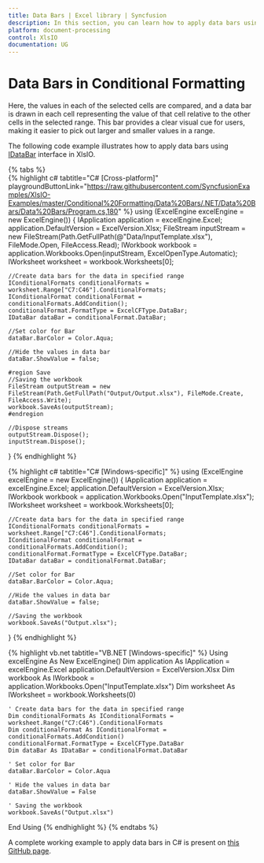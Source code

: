 ```yaml
---
title: Data Bars | Excel library | Syncfusion
description: In this section, you can learn how to apply data bars using conditional formatting in an Excel document with XlsIO
platform: document-processing
control: XlsIO
documentation: UG
---
```


# Data Bars in Conditional Formatting

Here, the values in each of the selected cells are compared, and a data bar is drawn in each cell representing the value of that cell relative to the other cells in the selected range. This bar provides a clear visual cue for users, making it easier to pick out larger and smaller values in a range.

The following code example illustrates how to apply data bars using [IDataBar](https://help.syncfusion.com/cr/file-formats/Syncfusion.XlsIO.IDataBar.html) interface in XlsIO.

{% tabs %}  
{% highlight c# tabtitle="C# [Cross-platform]" playgroundButtonLink="https://raw.githubusercontent.com/SyncfusionExamples/XlsIO-Examples/master/Conditional%20Formatting/Data%20Bars/.NET/Data%20Bars/Data%20Bars/Program.cs,180" %}
using (ExcelEngine excelEngine = new ExcelEngine())
{
	IApplication application = excelEngine.Excel;
	application.DefaultVersion = ExcelVersion.Xlsx;
	FileStream inputStream = new FileStream(Path.GetFullPath(@"Data/InputTemplate.xlsx"), FileMode.Open, FileAccess.Read);
	IWorkbook workbook = application.Workbooks.Open(inputStream, ExcelOpenType.Automatic);
	IWorksheet worksheet = workbook.Worksheets[0];

	//Create data bars for the data in specified range
	IConditionalFormats conditionalFormats = worksheet.Range["C7:C46"].ConditionalFormats;
	IConditionalFormat conditionalFormat = conditionalFormats.AddCondition();
	conditionalFormat.FormatType = ExcelCFType.DataBar;
	IDataBar dataBar = conditionalFormat.DataBar;

	//Set color for Bar
	dataBar.BarColor = Color.Aqua;

	//Hide the values in data bar
	dataBar.ShowValue = false;

	#region Save
	//Saving the workbook
	FileStream outputStream = new FileStream(Path.GetFullPath("Output/Output.xlsx"), FileMode.Create, FileAccess.Write);
	workbook.SaveAs(outputStream);
	#endregion

	//Dispose streams
	outputStream.Dispose();
	inputStream.Dispose();
}
{% endhighlight %}

{% highlight c# tabtitle="C# [Windows-specific]" %}
using (ExcelEngine excelEngine = new ExcelEngine())
{
    IApplication application = excelEngine.Excel;
    application.DefaultVersion = ExcelVersion.Xlsx;
    IWorkbook workbook = application.Workbooks.Open("InputTemplate.xlsx");
    IWorksheet worksheet = workbook.Worksheets[0];

    //Create data bars for the data in specified range
    IConditionalFormats conditionalFormats = worksheet.Range["C7:C46"].ConditionalFormats;
    IConditionalFormat conditionalFormat = conditionalFormats.AddCondition();
    conditionalFormat.FormatType = ExcelCFType.DataBar;
    IDataBar dataBar = conditionalFormat.DataBar;

    //Set color for Bar
    dataBar.BarColor = Color.Aqua;

    //Hide the values in data bar
    dataBar.ShowValue = false;

    //Saving the workbook
    workbook.SaveAs("Output.xlsx");
}
{% endhighlight %}

{% highlight vb.net tabtitle="VB.NET [Windows-specific]" %}
Using excelEngine As New ExcelEngine()
    Dim application As IApplication = excelEngine.Excel
    application.DefaultVersion = ExcelVersion.Xlsx
    Dim workbook As IWorkbook = application.Workbooks.Open("InputTemplate.xlsx")
    Dim worksheet As IWorksheet = workbook.Worksheets(0)

    ' Create data bars for the data in specified range
    Dim conditionalFormats As IConditionalFormats = worksheet.Range("C7:C46").ConditionalFormats
    Dim conditionalFormat As IConditionalFormat = conditionalFormats.AddCondition()
    conditionalFormat.FormatType = ExcelCFType.DataBar
    Dim dataBar As IDataBar = conditionalFormat.DataBar

    ' Set color for Bar
    dataBar.BarColor = Color.Aqua

    ' Hide the values in data bar
    dataBar.ShowValue = False

    ' Saving the workbook
    workbook.SaveAs("Output.xlsx")
End Using
{% endhighlight %}
{% endtabs %}

A complete working example to apply data bars in C# is present on [this GitHub page](https://github.com/SyncfusionExamples/XlsIO-Examples/tree/master/Conditional%20Formatting/Data%20Bars/.NET/Data%20Bars).